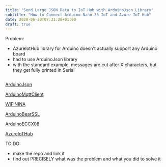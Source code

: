 ```yaml
---
title: "Send Large JSON Data to IoT Hub with ArduinoJson Library"
subtitle: "How to Connect Arduino Nano 33 IoT and Azure IoT Hub"
date: 2020-06-30T07:31:28+01:00
draft: true 
---
```


Problem:
- AzureIotHub library for Arduino doesn't actually support any Arduino board
- had to use ArduinoJson library 
- with the standard example, messages are cut after X characters, but they get fully printed in Serial

```c++

```


[ArduinoJson](https://arduinojson.org)

[ArduinoMqttClient](https://github.com/arduino-libraries/ArduinoMqttClient)

[WiFiNINA](https://github.com/arduino-libraries/WiFiNINA)

[ArduinoBearSSL](https://github.com/arduino-libraries/ArduinoBearSSL)

[ArduinoECCX08](https://github.com/arduino-libraries/ArduinoECCX08)

[AzureIoTHub](https://github.com/Azure/azure-iot-arduino)



TO DO:
- make the repo and link it
- find out PRECISELY what was the problem and what you did to solve it
